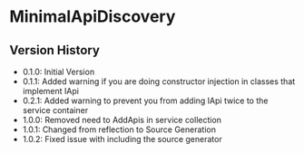 # MinimalApiDiscovery

## Version History

- 0.1.0: Initial Version
- 0.1.1: Added warning if you are doing constructor injection in classes that implement IApi 
- 0.2.1: Added warning to prevent you from adding IApi twice to the service container
- 1.0.0: Removed need to AddApis in service collection
- 1.0.1: Changed from reflection to Source Generation
- 1.0.2: Fixed issue with including the source generator